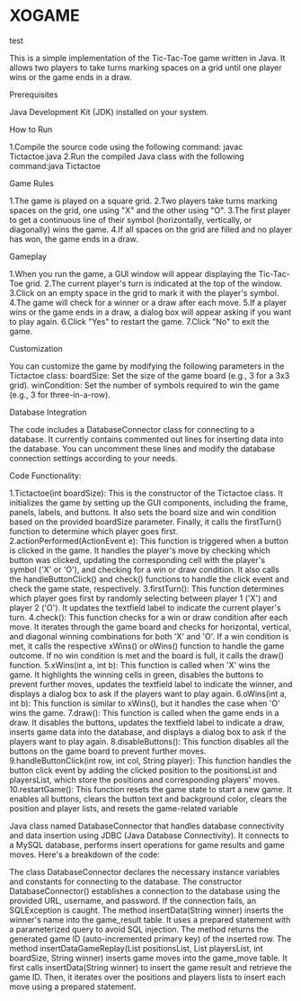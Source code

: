 # XOGAME
test

This is a simple implementation of the Tic-Tac-Toe game written in Java. It allows two players to take turns marking spaces on a grid until one player wins or the game ends in a draw.

Prerequisites

Java Development Kit (JDK) installed on your system.

How to Run

1.Compile the source code using the following command: javac Tictactoe.java
2.Run the compiled Java class with the following command:java Tictactoe

Game Rules

1.The game is played on a square grid.
2.Two players take turns marking spaces on the grid, one using "X" and the other using "O".
3.The first player to get a continuous line of their symbol (horizontally, vertically, or diagonally) wins the game.
4.If all spaces on the grid are filled and no player has won, the game ends in a draw.

Gameplay

1.When you run the game, a GUI window will appear displaying the Tic-Tac-Toe grid.
2.The current player's turn is indicated at the top of the window.
3.Click on an empty space in the grid to mark it with the player's symbol.
4.The game will check for a winner or a draw after each move.
5.If a player wins or the game ends in a draw, a dialog box will appear asking if you want to play again.
6.Click "Yes" to restart the game.
7.Click "No" to exit the game.

Customization

You can customize the game by modifying the following parameters in the Tictactoe class:
boardSize: Set the size of the game board (e.g., 3 for a 3x3 grid).
winCondition: Set the number of symbols required to win the game (e.g., 3 for three-in-a-row).

Database Integration

The code includes a DatabaseConnector class for connecting to a database. It currently contains commented out lines for inserting data into the database. You can uncomment these lines and modify the database connection settings according to your needs.


Code Functionality:

1.Tictactoe(int boardSize): This is the constructor of the Tictactoe class. It initializes the game by setting up the GUI components, including the frame, panels, labels, and buttons. It also sets the board size and win condition based on the provided boardSize parameter. Finally, it calls the firstTurn() function to determine which player goes first.
2.actionPerformed(ActionEvent e): This function is triggered when a button is clicked in the game. It handles the player's move by checking which button was clicked, updating the corresponding cell with the player's symbol ('X' or 'O'), and checking for a win or draw condition. It also calls the handleButtonClick() and check() functions to handle the click event and check the game state, respectively.
3.firstTurn(): This function determines which player goes first by randomly selecting between player 1 ('X') and player 2 ('O'). It updates the textfield label to indicate the current player's turn.
4.check(): This function checks for a win or draw condition after each move. It iterates through the game board and checks for horizontal, vertical, and diagonal winning combinations for both 'X' and 'O'. If a win condition is met, it calls the respective xWins() or oWins() function to handle the game outcome. If no win condition is met and the board is full, it calls the draw() function.
5.xWins(int a, int b): This function is called when 'X' wins the game. It highlights the winning cells in green, disables the buttons to prevent further moves, updates the textfield label to indicate the winner, and displays a dialog box to ask if the players want to play again.
6.oWins(int a, int b): This function is similar to xWins(), but it handles the case when 'O' wins the game.
7.draw(): This function is called when the game ends in a draw. It disables the buttons, updates the textfield label to indicate a draw, inserts game data into the database, and displays a dialog box to ask if the players want to play again.
8.disableButtons(): This function disables all the buttons on the game board to prevent further moves.
9.handleButtonClick(int row, int col, String player): This function handles the button click event by adding the clicked position to the positionsList and playersList, which store the positions and corresponding players' moves.
10.restartGame(): This function resets the game state to start a new game. It enables all buttons, clears the button text and background color, clears the position and player lists, and resets the game-related variable



Java class named DatabaseConnector that handles database connectivity and data insertion using JDBC (Java Database Connectivity). 
It connects to a MySQL database, performs insert operations for game results and game moves.
Here's a breakdown of the code:

The class DatabaseConnector declares the necessary instance variables and constants for connecting to the database.
The constructor DatabaseConnector() establishes a connection to the database using the provided URL, username, and password. If the connection fails, an SQLException is caught.
The method insertData(String winner) inserts the winner's name into the game_result table. It uses a prepared statement with a parameterized query to avoid SQL injection. The method returns the generated game ID (auto-incremented primary key) of the inserted row.
The method insertDataGameReplay(List<String> positionsList, List<String> playersList, int boardSize, String winner) inserts game moves into the game_move table. It first calls insertData(String winner) to insert the game result and retrieve the game ID. Then, it iterates over the positions and players lists to insert each move using a prepared statement.




